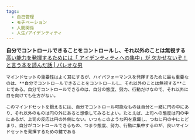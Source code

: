 ```yaml
---
tags:
  - 自己管理
  - モチベーション
  - 人間関係
  - 人生/アイデンティティ
---
```

**自分でコントロールできることをコントロールし、それ以外のことは無視する**
[高い能力を発揮するためには「 アイデンティティへの集中」が 欠かせないぞ！ と言う本を読んだ話 | パレオな男](https://yuchrszk.blogspot.com/2024/03/blog-post.html)

```
マインドセットの重要性はよく耳にするが、ハイパフォーマンスを発揮するために最も重要なのは、**自分でコントロールできることをコントロールし、それ以外のことは無視する**ことである。自分でコントロールできるのは、自分の態度、努力、行動だけなので、それ以外に目を向けても仕方がない。
```

```
このマインドセットを鍛えるには、自分でコントロール可能なものは自分と一緒に円の中にあり、それ以外のものは円の外にあると想像してみるとよい。たとえば、上司への態度は円の中にあるが、上司の反応は円の外側にない。いつもこのような円を意識し、つねに円の中にとどまり、自分がコントロールできるもの、つまり態度、努力、行動に集中するのが、良いマインドセットを発揮するための鍵である
```

